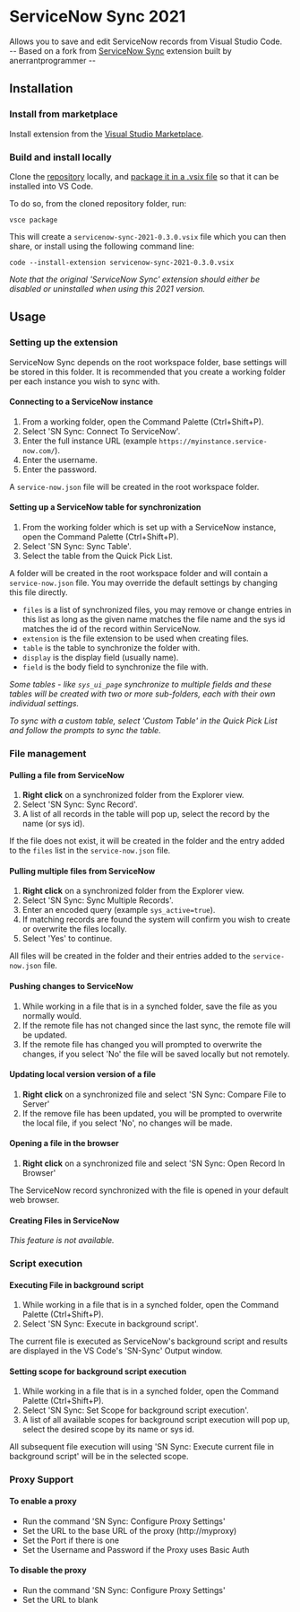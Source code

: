 # ServiceNow Sync 2021

Allows you to save and edit ServiceNow records from Visual Studio Code.<br/>-- Based on a fork from [ServiceNow Sync](https://marketplace.visualstudio.com/items?itemName=anerrantprogrammer.servicenow-sync) extension built by anerrantprogrammer -- 

## Installation

### Install from marketplace

Install extension from the [Visual Studio Marketplace](https://marketplace.visualstudio.com/items?itemName=Aquarilis.servicenow-sync-2021).

### Build and install locally

Clone the [repository](https://github.com/aquarilis/vsc-servicenow-sync-2021) locally, and [package it in a .vsix file](https://code.visualstudio.com/api/working-with-extensions/publishing-extension#packaging-extensions) so that it can be installed into VS Code. 

To do so, from the cloned repository folder, run:

```vsce package```

This will create a ```servicenow-sync-2021-0.3.0.vsix``` file which you can then share, or install using the following command line:

```code --install-extension servicenow-sync-2021-0.3.0.vsix```

_Note that the original 'ServiceNow Sync' extension should either be disabled or uninstalled when using this 2021 version._

## Usage

### Setting up the extension

ServiceNow Sync depends on the root workspace folder, base settings will be stored in this folder.  It is recommended that you create a working folder per each instance you wish to sync with.

#### Connecting to a ServiceNow instance

1. From a working folder, open the Command Palette (Ctrl+Shift+P).
2. Select 'SN Sync: Connect To ServiceNow'.
3. Enter the full instance URL (example `https://myinstance.service-now.com/`).
4. Enter the username.
5. Enter the password.

A `service-now.json` file will be created in the root workspace folder.

#### Setting up a ServiceNow table for synchronization

1. From the working folder which is set up with a ServiceNow instance, open the Command Palette (Ctrl+Shift+P).
2. Select 'SN Sync: Sync Table'.
3. Select the table from the Quick Pick List.

A folder will be created in the root workspace folder and will contain a `service-now.json` file.  You may override the default settings by changing this file directly.

- `files` is a list of synchronized files, you may remove or change entries in this list as long as the given name matches the file name and the sys id matches the id of the record within ServiceNow.
- `extension` is the file extension to be used when creating files.
- `table` is the table to synchronize the folder with.
- `display` is the display field (usually name).
- `field` is the body field to synchronize the file with.

*Some tables - like `sys_ui_page` synchronize to multiple fields and these tables will be created with two or more sub-folders, each with their own individual settings.*

*To sync with a custom table, select 'Custom Table' in the Quick Pick List and follow the prompts to sync the table.*

### File management

#### Pulling a file from ServiceNow

1. **Right click** on a synchronized folder from the Explorer view.
2. Select 'SN Sync: Sync Record'.
3. A list of all records in the table will pop up, select the record by the name (or sys id).

If the file does not exist, it will be created in the folder and the entry added to the `files` list in the `service-now.json` file.

#### Pulling multiple files from ServiceNow

1. **Right click** on a synchronized folder from the Explorer view.
2. Select 'SN Sync: Sync Multiple Records'.
3. Enter an encoded query (example `sys_active=true`).
4. If matching records are found the system will confirm you wish to create or overwrite the files locally.
5. Select 'Yes' to continue.

All files will be created in the folder and their entries added to the `service-now.json` file.

#### Pushing changes to ServiceNow

1. While working in a file that is in a synched folder, save the file as you normally would.
2. If the remote file has not changed since the last sync, the remote file will be updated.
3. If the remote file has changed you will prompted to overwrite the changes, if you select 'No' the file will be saved locally but not remotely.

#### Updating local version version of a file

1. **Right click** on a synchronized file and select 'SN Sync: Compare File to Server'
2. If the remove file has been updated, you will be prompted to overwrite the local file, if you select 'No', no changes will be made.

#### Opening a file in the browser

1. **Right click** on a synchronized file and select 'SN Sync: Open Record In Browser'

The ServiceNow record synchronized with the file is opened in your default web browser.

#### Creating Files in ServiceNow

_This feature is not available._

### Script execution
#### Executing File in background script

1. While working in a file that is in a synched folder, open the Command Palette (Ctrl+Shift+P).
2. Select 'SN Sync: Execute in background script'.

The current file is executed as ServiceNow's background script and results are displayed in the VS Code's 'SN-Sync' Output window.

#### Setting scope for background script execution

1. While working in a file that is in a synched folder, open the Command Palette (Ctrl+Shift+P).
2. Select 'SN Sync: Set Scope for background script execution'.
3. A list of all available scopes for background script execution will pop up, select the desired scope by its name or sys id.

All subsequent file execution will using 'SN Sync: Execute current file in background script' will be in the selected scope.

### Proxy Support
#### To enable a proxy
- Run the command 'SN Sync: Configure Proxy Settings'
- Set the URL to the base URL of the proxy (http://myproxy)
- Set the Port if there is one
- Set the Username and Password if the Proxy uses Basic Auth

#### To disable the proxy
- Run the command 'SN Sync: Configure Proxy Settings'
- Set the URL to blank



